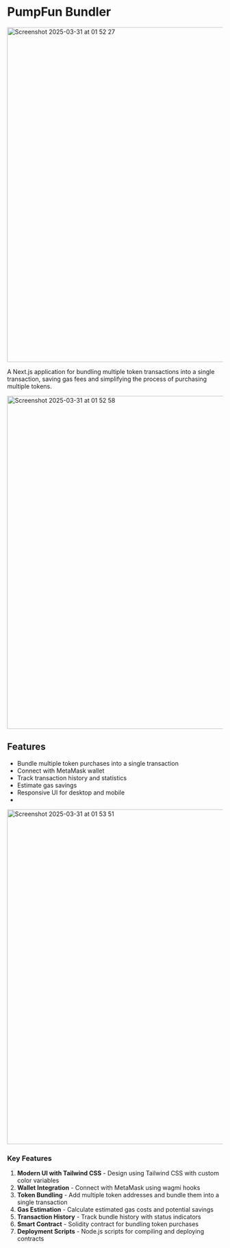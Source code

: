 # PumpFun Bundler

<img width="782" alt="Screenshot 2025-03-31 at 01 52 27" src="https://github.com/user-attachments/assets/da97d8b0-341e-4213-bddb-d61c9c281b2e" />

A Next.js application for bundling multiple token transactions into a single transaction, saving gas fees and simplifying the process of purchasing multiple tokens.

<img width="778" alt="Screenshot 2025-03-31 at 01 52 58" src="https://github.com/user-attachments/assets/e8c80126-c218-439c-a5fa-d979d68c0212" />

## Features

- Bundle multiple token purchases into a single transaction
- Connect with MetaMask wallet
- Track transaction history and statistics
- Estimate gas savings
- Responsive UI for desktop and mobile
- 
<img width="782" alt="Screenshot 2025-03-31 at 01 53 51" src="https://github.com/user-attachments/assets/c285530b-667b-438e-8bd9-02d18b2331f6" />

### Key Features

1. **Modern UI with Tailwind CSS** - Design using Tailwind CSS with custom color variables
2. **Wallet Integration** - Connect with MetaMask using wagmi hooks
3. **Token Bundling** - Add multiple token addresses and bundle them into a single transaction
4. **Gas Estimation** - Calculate estimated gas costs and potential savings
5. **Transaction History** - Track bundle history with status indicators
6. **Smart Contract** - Solidity contract for bundling token purchases
7. **Deployment Scripts** - Node.js scripts for compiling and deploying contracts


